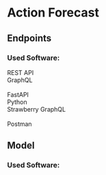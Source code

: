 # Action Forecast

## Endpoints

### Used Software:

REST API\
GraphQL\
\
FastAPI\
Python\
Strawberry GraphQL\
\
Postman

## Model

### Used Software:
